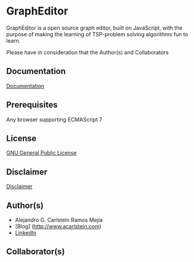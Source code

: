 # GraphEditor

GraphEditor is a open source graph editor, built on JavaScript, with the purpose of making 
the learning of TSP-problem solving algorithms fun to learn.

Please have in consideration that the Author(s) and Collaborators

## Documentation

[Documentation](documetation/DOCUMENTATION.md)

## Prerequisites

Any browser supporting ECMAScript 7

## License

[GNU General Public License](LICENSE.md)

## Disclaimer

[Disclaimer](DISCLAIMER.md)

## Author(s)

- Alejandro G. Carlstein Ramos Mejia
 - [Blog] (http://www.acarlstein.com)
 - [LinkedIn](https://www.linkedin.com/in/acarlstein/)

## Collaborator(s)